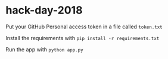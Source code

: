 # hack-day-2018

Put your GitHub Personal access token in a file called `token.txt`

Install the requirements with `pip install -r requirements.txt`

Run the app with `python app.py`
